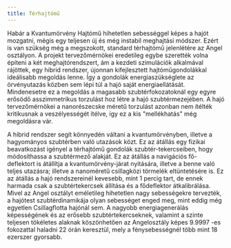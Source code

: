 ```yaml
---
title: Térhajtómű
---
```


Habár a Kvantumörvény Hajtómű hihetetlen sebességgel képes a hajót mozgatni, mégis egy teljesen új és még instabil meghajtási módszer. Ezért is van szükség még a megszokott, standard térhajtómű jelenlétére az Angel osztályon. A projekt tervezőmérnökei eredetileg egybe szerették volna építeni a két meghajtórendszert, ám a kezdeti szimulációk alkalmával rájöttek, egy hibrid rendszer, újonnan kifejlesztett hajtóműgondolákkal ideálisabb megoldás lenne. Így a gondolák energiaszükséglete az örvényutazás közben sem lépi túl a hajó saját energiaellátását. Mindenesetre ez a megoldás a magasabb szubtérfokozatoknál egy egyre erősödő asszimmetrikus torzulást hoz létre a hajó szubtérmezejében. A hajó tervezőmérnökei a nanorészecske méretű torzulást azonban nem ítélték kritikusnak a veszélyességét ítélve, így ez a kis "mellékhatás" még megoldásra vár.

A hibrid rendszer segít könnyedén váltani a kvantumörvényben, illetve a hagyományos szubtérben való utazások közt. Ez az átállás egy fizikai beavatkozást igényel a térhajtómű gondolák szubtér-tekercseiben, hogy módosíthassa a szubtérmező alakját. Ez az átállás a navigációs fő-deflektort is átállítja a kvantumörvény-járat nyitására, illetve a benne való teljes utazásra; illetve a nanoméretű csillagközi törmelék eltüntetésére is. Ez az átállás a hajó rendszereinél kevesebb, mint 1 percig tart, de ennek harmada csak a szubtértekercsek állítása és a fődeflektor átkalibrálása. Mivel az Angel osztályt eméletileg hihetetlen nagy sebességekre tervezték, a hajótest szubtérdinamikája olyan sebességet enged meg, mint eddig még egyetlen Csillagflotta hajónál sem. A nagyobb energiagenerálás képességének és az erősebb szubtértekercseknek, valamint a szinte teljesen tökéletes alaknak köszönhetően az Angelosztály képes 9.9997 -es fokozattal haladni 22 órán keresztül, mely a fénysebességnél több mint 18 ezerszer gyorsabb.
